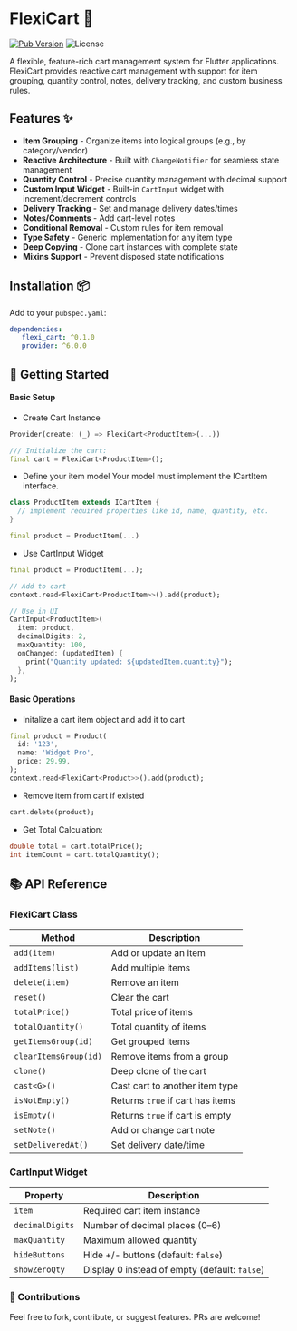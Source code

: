 # FlexiCart 🛒

[![Pub Version](https://img.shields.io/pub/v/flexi_cart)](https://pub.dev/packages/flexi_cart)
![License](https://img.shields.io/badge/license-MIT-blue.svg)

A flexible, feature-rich cart management system for Flutter applications. FlexiCart provides reactive cart management with support for item grouping, quantity control, notes, delivery tracking, and custom business rules.

## Features ✨

- **Item Grouping** - Organize items into logical groups (e.g., by category/vendor)
- **Reactive Architecture** - Built with `ChangeNotifier` for seamless state management
- **Quantity Control** - Precise quantity management with decimal support
- **Custom Input Widget** - Built-in `CartInput` widget with increment/decrement controls
- **Delivery Tracking** - Set and manage delivery dates/times
- **Notes/Comments** - Add cart-level notes
- **Conditional Removal** - Custom rules for item removal
- **Type Safety** - Generic implementation for any item type
- **Deep Copying** - Clone cart instances with complete state
- **Mixins Support** - Prevent disposed state notifications

## Installation 📦

Add to your `pubspec.yaml`:

```yaml
dependencies:
   flexi_cart: ^0.1.0
   provider: ^6.0.0 
```
## 🚀 Getting Started
#### Basic Setup

- Create Cart Instance
```dart
Provider(create: (_) => FlexiCart<ProductItem>(...))

/// Initialize the cart:
final cart = FlexiCart<ProductItem>();
```

-  Define your item model
   Your model must implement the ICartItem interface.
```dart
class ProductItem extends ICartItem {
  // implement required properties like id, name, quantity, etc.
}

final product = ProductItem(...)
```
-  Use CartInput Widget
```dart
final product = ProductItem(...);

// Add to cart
context.read<FlexiCart<ProductItem>>().add(product);

// Use in UI
CartInput<ProductItem>(
  item: product,
  decimalDigits: 2,
  maxQuantity: 100,
  onChanged: (updatedItem) {
    print("Quantity updated: ${updatedItem.quantity}");
  },
);

```
#### Basic Operations
- Initalize a cart item object and add it to cart
```dart
final product = Product(
  id: '123',
  name: 'Widget Pro',
  price: 29.99,
);
context.read<FlexiCart<Product>>().add(product);
```
- Remove item from cart if existed

```dart
cart.delete(product);
```
- Get Total Calculation:

```dart
double total = cart.totalPrice();
int itemCount = cart.totalQuantity();
```


## 📚 API Reference

### FlexiCart Class

| Method                | Description                      |
| --------------------- | -------------------------------- |
| `add(item)`           | Add or update an item            |
| `addItems(list)`      | Add multiple items               |
| `delete(item)`        | Remove an item                   |
| `reset()`             | Clear the cart                   |
| `totalPrice()`        | Total price of items             |
| `totalQuantity()`     | Total quantity of items          |
| `getItemsGroup(id)`   | Get grouped items                |
| `clearItemsGroup(id)` | Remove items from a group        |
| `clone()`             | Deep clone of the cart           |
| `cast<G>()`           | Cast cart to another item type   |
| `isNotEmpty()`        | Returns `true` if cart has items |
| `isEmpty()`           | Returns `true` if cart is empty  |
| `setNote()`           | Add or change cart note          |
| `setDeliveredAt()`    | Set delivery date/time           |



### CartInput Widget

| Property        | Description                                      |
|----------------|--------------------------------------------------|
| `item`          | Required cart item instance                      |
| `decimalDigits` | Number of decimal places (0–6)                   |
| `maxQuantity`   | Maximum allowed quantity                         |
| `hideButtons`   | Hide +/- buttons (default: `false`)              |
| `showZeroQty`   | Display 0 instead of empty (default: `false`)    |


### 🙌 Contributions
Feel free to fork, contribute, or suggest features. PRs are welcome!
